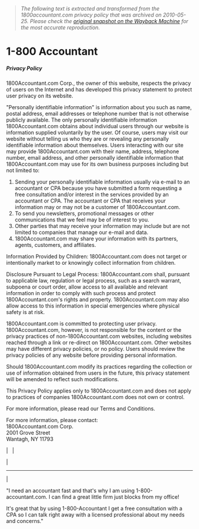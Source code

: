 > *The following text is extracted and transformed from the 1800accountant.com privacy policy that was archived on 2010-05-25. Please check the [original snapshot on the Wayback Machine](https://web.archive.org/web/20100525003452id_/http%3A//www.1800accountant.com/privacy_policy.html) for the most accurate reproduction.*

# 1-800 Accountant

##### Privacy Policy

1800Accountant.com Corp., the owner of this website, respects the privacy of users on the Internet and has developed this privacy statement to protect user privacy on its website.

"Personally identifiable information" is information about you such as name, postal address, email addresses or telephone number that is not otherwise publicly available. The only personally identifiable information 1800Accountant.com obtains about individual users through our website is information supplied voluntarily by the user. Of course, users may visit our website without telling us who they are or revealing any personally identifiable information about themselves. Users interacting with our site may provide 1800Accountant.com with their name, address, telephone number, email address, and other personally identifiable information that 1800Accountant.com may use for its own business purposes including but not limited to:

  1. Sending your personally identifiable information usually via e-mail to an accountant or CPA because you have submitted a form requesting a free consultation and/or interest in the services provided by an accountant or CPA. The accountant or CPA that receives your information may or may not be a customer of 1800Accountant.com.
  2. To send you newsletters, promotional messages or other communications that we feel may be of interest to you.
  3. Other parties that may receive your information may include but are not limited to companies that manage our e-mail and data.
  4. 1800Accountant.com may share your information with its partners, agents, customers, and affiliates.



Information Provided by Children: 1800Accountant.com does not target or intentionally market to or knowingly collect information from children.

Disclosure Pursuant to Legal Process: 1800Accountant.com shall, pursuant to applicable law, regulation or legal process, such as a search warrant, subpoena or court order, allow access to all available and relevant information in order to comply with such process and protect 1800Accountant.com's rights and property. 1800Accountant.com may also allow access to this information in special emergencies where physical safety is at risk.

1800Accountant.com is committed to protecting user privacy. 1800Accountant.com, however, is not responsible for the content or the privacy practices of non-1800Accountant.com websites, including websites reached through a link or re-direct on 1800Accountant.com. Other websites may have different privacy policies, or no policy. Users should review the privacy policies of any website before providing personal information.

Should 1800Accountant.com modify its practices regarding the collection or use of information obtained from users in the future, this privacy statement will be amended to reflect such modifications.

This Privacy Policy applies only to 1800Accountant.com and does not apply to practices of companies 1800Accountant.com does not own or control.

For more information, please read our Terms and Conditions.

For more information, please contact:  
1800Accountant.com Corp.  
2001 Grove Street  
Wantagh, NY 11793

|   | 

|   
  
---  
| 

"I need an accountant fast and that's why I am using 1-800-accountant.com. I can find a great little firm just blocks from my office!  
  
It's great that by using 1-800-Accountant I get a free consultation with a CPA so I can talk right away with a licensed professional about my needs and concerns."

